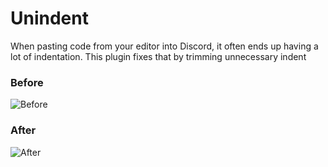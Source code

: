 # Unindent

When pasting code from your editor into Discord, it often ends up having a lot of indentation.
This plugin fixes that by trimming unnecessary indent

### Before
![Before](https://media.discordapp.net/attachments/800883807385026563/848699104149372948/unknown.png)

### After
![After](https://media.discordapp.net/attachments/800883807385026563/848699149889306685/unknown.png)
